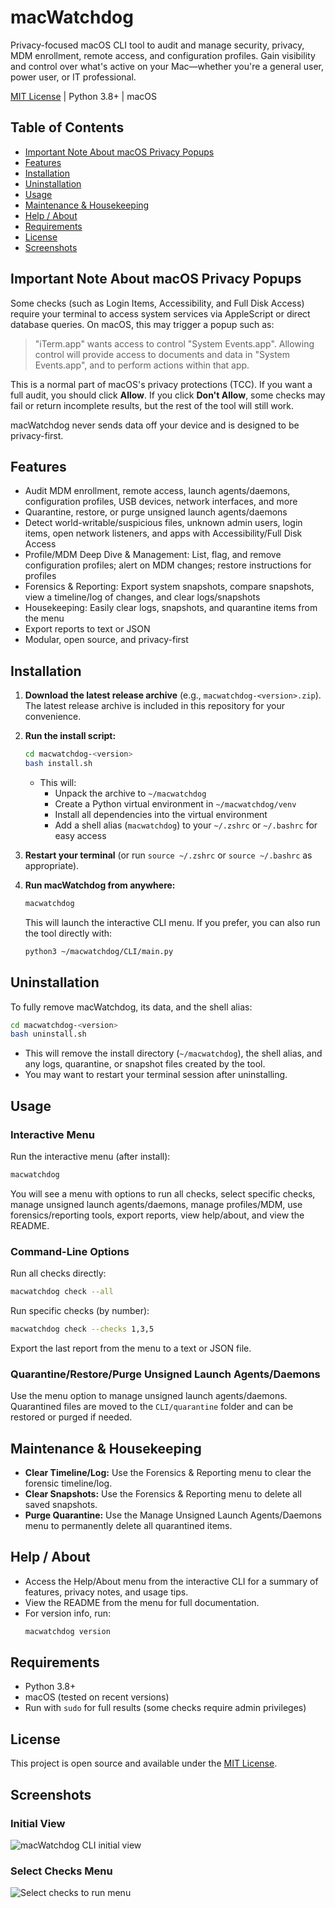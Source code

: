# macWatchdog

Privacy-focused macOS CLI tool to audit and manage security, privacy, MDM enrollment, remote access, and configuration profiles.
Gain visibility and control over what's active on your Mac—whether you're a general user, power user, or IT professional.

[MIT License](./LICENSE) | Python 3.8+ | macOS

## Table of Contents
- [Important Note About macOS Privacy Popups](#important-note-about-macos-privacy-popups)
- [Features](#features)
- [Installation](#installation)
- [Uninstallation](#uninstallation)
- [Usage](#usage)
- [Maintenance & Housekeeping](#maintenance--housekeeping)
- [Help / About](#help--about)
- [Requirements](#requirements)
- [License](#license)
- [Screenshots](#screenshots)

## Important Note About macOS Privacy Popups

Some checks (such as Login Items, Accessibility, and Full Disk Access) require your terminal to access system services via AppleScript or direct database queries. On macOS, this may trigger a popup such as:

> "iTerm.app" wants access to control "System Events.app". Allowing control will provide access to documents and data in "System Events.app", and to perform actions within that app.

This is a normal part of macOS's privacy protections (TCC). If you want a full audit, you should click **Allow**. If you click **Don't Allow**, some checks may fail or return incomplete results, but the rest of the tool will still work.

macWatchdog never sends data off your device and is designed to be privacy-first.

## Features
- Audit MDM enrollment, remote access, launch agents/daemons, configuration profiles, USB devices, network interfaces, and more
- Quarantine, restore, or purge unsigned launch agents/daemons
- Detect world-writable/suspicious files, unknown admin users, login items, open network listeners, and apps with Accessibility/Full Disk Access
- Profile/MDM Deep Dive & Management: List, flag, and remove configuration profiles; alert on MDM changes; restore instructions for profiles
- Forensics & Reporting: Export system snapshots, compare snapshots, view a timeline/log of changes, and clear logs/snapshots
- Housekeeping: Easily clear logs, snapshots, and quarantine items from the menu
- Export reports to text or JSON
- Modular, open source, and privacy-first

## Installation

1. **Download the latest release archive** (e.g., `macwatchdog-<version>.zip`). The latest release archive is included in this repository for your convenience.
2. **Run the install script:**

   ```sh
   cd macwatchdog-<version>
   bash install.sh
   ```

   - This will:
     - Unpack the archive to `~/macwatchdog`
     - Create a Python virtual environment in `~/macwatchdog/venv`
     - Install all dependencies into the virtual environment
     - Add a shell alias (`macwatchdog`) to your `~/.zshrc` or `~/.bashrc` for easy access

3. **Restart your terminal** (or run `source ~/.zshrc` or `source ~/.bashrc` as appropriate).

4. **Run macWatchdog from anywhere:**

   ```sh
   macwatchdog
   ```

   This will launch the interactive CLI menu. If you prefer, you can also run the tool directly with:
   ```sh
   python3 ~/macwatchdog/CLI/main.py
   ```

## Uninstallation

To fully remove macWatchdog, its data, and the shell alias:

```sh
cd macwatchdog-<version>
bash uninstall.sh
```

- This will remove the install directory (`~/macwatchdog`), the shell alias, and any logs, quarantine, or snapshot files created by the tool.
- You may want to restart your terminal session after uninstalling.

## Usage

### Interactive Menu

Run the interactive menu (after install):

```sh
macwatchdog
```

You will see a menu with options to run all checks, select specific checks, manage unsigned launch agents/daemons, manage profiles/MDM, use forensics/reporting tools, export reports, view help/about, and view the README.

### Command-Line Options

Run all checks directly:

```sh
macwatchdog check --all
```

Run specific checks (by number):

```sh
macwatchdog check --checks 1,3,5
```

Export the last report from the menu to a text or JSON file.

### Quarantine/Restore/Purge Unsigned Launch Agents/Daemons

Use the menu option to manage unsigned launch agents/daemons. Quarantined files are moved to the `CLI/quarantine` folder and can be restored or purged if needed.

## Maintenance & Housekeeping

- **Clear Timeline/Log:** Use the Forensics & Reporting menu to clear the forensic timeline/log.
- **Clear Snapshots:** Use the Forensics & Reporting menu to delete all saved snapshots.
- **Purge Quarantine:** Use the Manage Unsigned Launch Agents/Daemons menu to permanently delete all quarantined items.

## Help / About

- Access the Help/About menu from the interactive CLI for a summary of features, privacy notes, and usage tips.
- View the README from the menu for full documentation.
- For version info, run:
  ```sh
  macwatchdog version
  ```

## Requirements
- Python 3.8+
- macOS (tested on recent versions)
- Run with `sudo` for full results (some checks require admin privileges)

## License

This project is open source and available under the [MIT License](./LICENSE).

## Screenshots

### Initial View
![macWatchdog CLI initial view](screenshots/macwatchdog-cli.png)

### Select Checks Menu
![Select checks to run menu](screenshots/select-checks.png) 